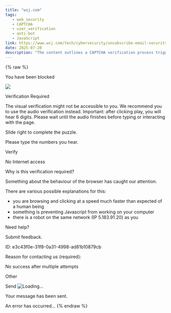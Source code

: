 ```yaml
---
title: "wsj.com"
tags:
   - web_security
   - CAPTCHA
   - user_verification
   - anti-bot
   - JavaScript
link: https://www.wsj.com/tech/cybersecurity/unsubscribe-email-security-38b40abf
date: 2025-07-20
description: "The content outlines a CAPTCHA verification process triggered by unusual browser behavior, indicating potential automation or network issues. Key points include: "
---
```

{% raw %}

You have been blocked

![](https://static.captcha-delivery.com/captcha/assets/set/7e02d37e62c4a70b5b5237d99b3fbf286ad093b8/logo.png?update_cache=3394864284409412769)

Verification Required


The visual verification might not be accessible to you. We recommend you to use the audio verification instead. Important: after clicking play, you will hear 6 digits. Please wait until the audio finishes before typing or interacting with the page.

Slide right to complete the puzzle.

Please type the numbers you hear.

Verify

No Internet access

Why is this verification required?

Something about the behaviour of the browser has caught our attention.

There are various possible explanations for this:

- you are browsing and clicking at a speed much faster than expected of a human being
- something is preventing Javascript from working on your computer
- there is a robot on the same network (IP 5.183.91.20) as you

Need help?


Submit feedback.


ID: e3c43f0e-31f8-0a31-4998-ad81b10879cb

Reason for contacting us (required):

No success after multiple attempts


Other


Send
![Loading...](https://static.captcha-delivery.com/captcha/assets/tpl/6dc485c0c428c35b53577b146dc6f9179f55ef9ad41b327a2a179998839364bf/loading_spinner.gif)

Your message has been sent.

An error has occurred...
{% endraw %}
